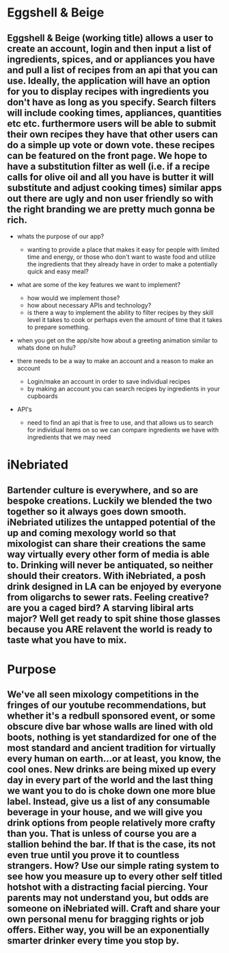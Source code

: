 # Eggshell & Beige

## Eggshell & Beige (working title) allows a user to create an account, login and then input a list of ingredients, spices, and or appliances you have and pull a list of recipes from an api that you can use. Ideally, the application will have an option for you to display recipes with ingredients you don't have as long as you specify. Search filters will include cooking times, appliances, quantities etc etc. furthermore users will be able to submit their own recipes they have that other users can do a simple up vote or down vote. these recipes can be featured on the front page. We hope to have a substitution filter as well (i.e. if a recipe calls for olive oil and all you have is butter it will substitute and adjust cooking times) similar apps out there are ugly and non user friendly so with the right branding we are pretty much gonna be rich.

- whats the purpose of our app?

  - wanting to provide a place that makes it easy for people with limited time and energy, or those who don't want to waste food and utilize the ingredients that they already have in order to make a potentially quick and easy meal?

- what are some of the key features we want to implement?

  - how would we implement those?
  - how about necessary APIs and technology?
  - is there a way to implement the ability to filter recipes by they skill level it takes to cook or perhaps even the amount of time that it takes to prepare something.

- when you get on the app/site how about a greeting animation similar to whats done on hulu?

- there needs to be a way to make an account and a reason to make an account

  - Login/make an account in order to save individual recipes
  - by making an account you can search recipes by ingredients in your cupboards

- API's
  - need to find an api that is free to use, and that allows us to search for individual items on so we can compare ingredients we have with ingredients that we may need

# iNebriated

## Bartender culture is everywhere, and so are bespoke creations. Luckily we blended the two together so it always goes down smooth. iNebriated utilizes the untapped potential of the up and coming mexology world so that mixologist can share their creations the same way virtually every other form of media is able to. Drinking will never be antiquated, so neither should their creators. With iNebriated, a posh drink designed in LA can be enjoyed by everyone from oligarchs to sewer rats. Feeling creative? are you a caged bird? A starving libiral arts major? Well get ready to spit shine those glasses because you ARE relavent the world is ready to taste what you have to mix.

# Purpose

## We've all seen mixology competitions in the fringes of our youtube recommendations, but whether it's a redbull sponsored event, or some obscure dive bar whose walls are lined with old boots, nothing is yet standardized for one of the most standard and ancient tradition for virtually every human on earth...or at least, you know, the cool ones. New drinks are being mixed up every day in every part of the world and the last thing we want you to do is choke down one more blue label. Instead, give us a list of any consumable beverage in your house, and we will give you drink options from people relatively more crafty than you. That is unless of course you are a stallion behind the bar. If that is the case, its not even true until you prove it to countless strangers. How? Use our simple rating system to see how you measure up to every other self titled hotshot with a distracting facial piercing. Your parents may not understand you, but odds are someone on iNebriated will. Craft and share your own personal menu for bragging rights or job offers. Either way, you will be an exponentially smarter drinker every time you stop by.
